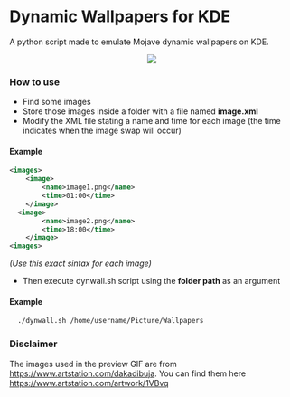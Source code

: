# Dynamic Wallpapers for KDE
A python script made to emulate Mojave dynamic wallpapers on KDE. 

<p align="center">
<img src="https://media.giphy.com/media/hW9hfkGAbfMcN4LXoU/giphy.gif">
</p>

### How to use
- Find some images
- Store those images inside a folder with a file named **image.xml**
- Modify the XML file stating a name and time for each image (the time indicates when the image swap will occur)
#### Example
```xml
<images>
	<image>
		<name>image1.png</name>
		<time>01:00</time>
	</image>
  <image>
		<name>image2.png</name>
		<time>18:00</time>
	</image>
<images>
```
*(Use this exact sintax for each image)*
 - Then execute dynwall.sh script using the **folder path** as an argument
 #### Example
 ```bash
   ./dynwall.sh /home/username/Picture/Wallpapers
 ```
 
 
### Disclaimer
The images used in the preview GIF are from https://www.artstation.com/dakadibuja. You can find them here https://www.artstation.com/artwork/1VBvq
